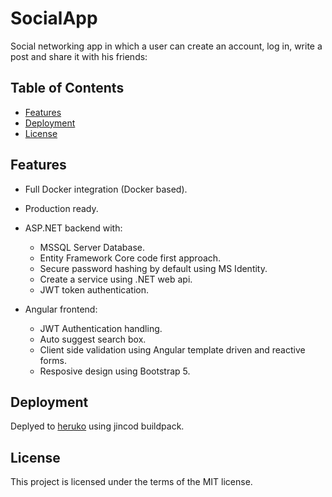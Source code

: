 # SocialApp

 Social networking app in which a user can create an account, log in, write a post and share it with his friends:


## Table of Contents 

- [Features](#Features)
- [Deployment](#Deployment)
- [License](#license)


## Features

* Full Docker integration (Docker based).
* Production ready. 
* ASP.NET backend with: 

    * MSSQL Server Database.
    * Entity Framework Core code first approach.
    * Secure password hashing by default using MS Identity.
    * Create a service using .NET web api.
    * JWT token authentication.

* Angular frontend:

    * JWT Authentication handling.
    * Auto suggest search box.
    * Client side validation using Angular template driven and reactive forms.
    * Resposive design using Bootstrap 5.


## Deployment
Deplyed to [heruko](https://socialappnet.herokuapp.com) using jincod buildpack.


## License
This project is licensed under the terms of the MIT license.





